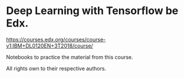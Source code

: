 # Deep Learning with Tensorflow be Edx.

https://courses.edx.org/courses/course-v1:IBM+DL0120EN+3T2018/course/

Notebooks to practice the material from this course.

All rights own to their respective authors.
